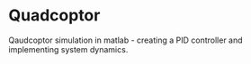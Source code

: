 # Quadcoptor
Qaudcoptor simulation in matlab -  creating a PID controller and implementing system dynamics.
